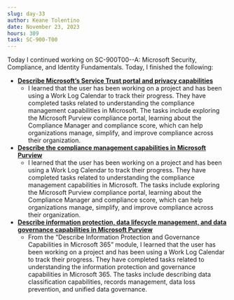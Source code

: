 ```yaml
---
slug: day-33
author: Keane Tolentino
date: November 23, 2023
hours: 309
task: SC-900-T00
---
```


Today I continued working on SC-900T00--A: Microsoft Security, Compliance, and Identity Fundamentals. Today, I finished the following:

- **[Describe Microsoft’s Service Trust portal and privacy capabilities](https://learn.microsoft.com/en-us/training/modules/describe-compliance-management-capabilities-microsoft/)**
  - I learned that the user has been working on a project and has been using a Work Log Calendar to track their progress. They have completed tasks related to understanding the compliance management capabilities in Microsoft. The tasks include exploring the Microsoft Purview compliance portal, learning about the Compliance Manager and compliance score, which can help organizations manage, simplify, and improve compliance across their organization.
- **[Describe the compliance management capabilities in Microsoft Purview](https://learn.microsoft.com/en-us/training/modules/describe-compliance-management-capabilities-microsoft-365/)**
  - I learned that the user has been working on a project and has been using a Work Log Calendar to track their progress. They have completed tasks related to understanding the compliance management capabilities in Microsoft. The tasks include exploring the Microsoft Purview compliance portal, learning about the Compliance Manager and compliance score, which can help organizations manage, simplify, and improve compliance across their organization.
- **[Describe information protection, data lifecycle management, and data governance capabilities in Microsoft Purview](https://learn.microsoft.com/en-us/training/modules/describe-information-protection-governance-capabilities-microsoft-365/)**
  - From the “Describe Information Protection and Governance Capabilities in Microsoft 365” module, I learned that the user has been working on a project and has been using a Work Log Calendar to track their progress. They have completed tasks related to understanding the information protection and governance capabilities in Microsoft 365. The tasks include describing data classification capabilities, records management, data loss prevention, and unified data governance.
